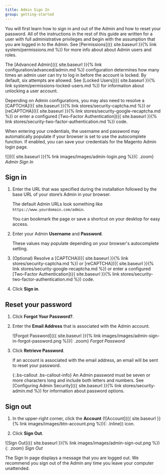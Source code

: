 ```yaml
---
title: Admin Sign In
group: getting-started
---
```


You will first learn how to sign in and out of the Admin and how to reset your password. All of the instructions in the rest of this guide are written for a user with full administrative privileges and begin with the assumption that you are logged in to the Admin. See [Permissions]({{ site.baseurl }}{% link system/permissions.md %}) for more info about about Admin users and roles.

The [Advanced Admin]({{ site.baseurl }}{% link configuration/advanced/admin.md %}) configuration determines how many times an admin user can try to log in before the account is locked. By default, six attempts are allowed. See [Locked Users]({{ site.baseurl }}{% link system/permissions-locked-users.md %}) for information about unlocking a user account.

Depending on Admin configurations, you may also need to resolve a [CAPTCHA]({{ site.baseurl }}{% link stores/security-captcha.md %}) or [reCAPTCHA]({{ site.baseurl }}{% link stores/security-google-recaptcha.md %}) or enter a configured [Two-Factor Authentication]({{ site.baseurl }}{% link stores/security-two-factor-authentication.md %}) code.

When entering your credentials, the username and password may automatically populate if your browser is set to use the autocomplete function. If enabled, you can save your credentials for the Magento Admin login page.

![]({{ site.baseurl }}{% link images/images/admin-login.png %}){: .zoom}
_Admin Sign In_

## Sign in

1. Enter the URL that was specified during the installation followed by the base URL of your store’s Admin in your browser.

    The default Admin URLs look something like `https://www.yourdomain.com/admin`.

   You can bookmark the page or save a shortcut on your desktop for easy access.

1. Enter your Admin **Username** and **Password**. 

   These values may populate depending on your browser's autocomplete setting.

1. (Optional) Resolve a [CAPTCHA]({{ site.baseurl }}{% link stores/security-captcha.md %}) or [reCAPTCHA]({{ site.baseurl }}{% link stores/security-google-recaptcha.md %}) or enter a configured [Two-Factor Authentication]({{ site.baseurl }}{% link stores/security-two-factor-authentication.md %}) code.

1. Click **Sign in**.

## Reset your password

1. Click **Forgot Your Password?**.

1. Enter the **Email Address** that is associated with the Admin account.

   ![Forgot Password]({{ site.baseurl }}{% link images/images/admin-sign-in-forgot-password.png %}){: .zoom}
   _Forgot Password_

1. Click **Retrieve Password**.

   If an account is associated with the email address, an email will be sent to reset your password.

   {:.bs-callout .bs-callout-info}
   An Admin password must be seven or more characters long and include both letters and numbers. See [Configuring Admin Security]({{ site.baseurl }}{% link stores/security-admin.md %}) for information about password options.

## Sign out

1. In the upper-right corner, click the **Account** (![Account]({{ site.baseurl }}{% link images/images/btn-account.png %}){: .Inline}) icon.

1. Click **Sign Out**.

![Sign Out]({{ site.baseurl }}{% link images/images/admin-sign-out.png %}){: .zoom}
_Sign Out_

The Sign In page displays a message that you are logged out. We recommend you sign out of the Admin any time you leave your computer unattended.

